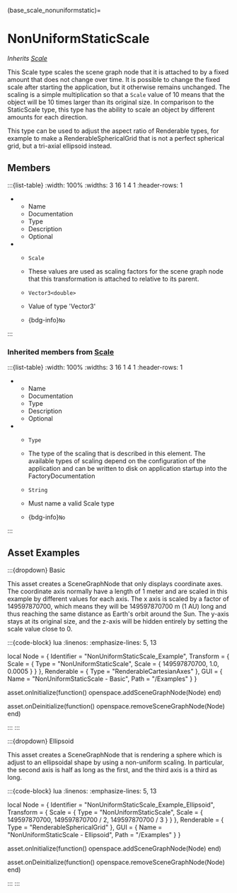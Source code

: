 



(base_scale_nonuniformstatic)=
# NonUniformStaticScale

_Inherits [Scale](#core_transform_scaling)_

This Scale type scales the scene graph node that it is attached to by a fixed amount that does not change over time. It is possible to change the fixed scale after starting the application, but it otherwise remains unchanged. The scaling is a simple multiplication so that a `Scale` value of 10 means that the object will be 10 times larger than its original size. In comparison to the StaticScale type, this type has the ability to scale an object by different amounts for each direction.

This type can be used to adjust the aspect ratio of Renderable types, for example to make a RenderableSphericalGrid that is not a perfect spherical grid, but a tri-axial ellipsoid instead.


## Members


:::{list-table}
:width: 100%
:widths: 3 16 1 4 1
:header-rows: 1
*   - Name
    - Documentation
    - Type
    - Description
    - Optional

*   - `Scale`
    - These values are used as scaling factors for the scene graph node that this transformation is attached to relative to its parent.
    - `Vector3<double>`
    
    - Value of type 'Vector3<double>' 
    
    - {bdg-info}`No`
    
:::



### Inherited members from [Scale](#core_transform_scaling)

:::{list-table}
:width: 100%
:widths: 3 16 1 4 1
:header-rows: 1
*   - Name
    - Documentation
    - Type
    - Description
    - Optional

*   - `Type`
    - The type of the scaling that is described in this element. The available types of scaling depend on the configuration of the application and can be written to disk on application startup into the FactoryDocumentation
    - `String`
    
    - Must name a valid Scale type 
    
    - {bdg-info}`No`
    
:::








## Asset Examples


:::{dropdown} Basic

This asset creates a SceneGraphNode that only displays coordinate axes. The coordinate
axis normally have a length of 1 meter and are scaled in this example by different
values for each axis. The x axis is scaled by a factor of 149597870700,  which means
they will be 149597870700 m (1 AU) long and thus reaching the same distance as Earth's
orbit around the Sun. The y-axis stays at its original size, and the z-axis will be
hidden entirely by setting the scale value close to 0.

:::{code-block} lua
:linenos:
:emphasize-lines: 5, 13

local Node = {
  Identifier = "NonUniformStaticScale_Example",
  Transform = {
    Scale = {
      Type = "NonUniformStaticScale",
      Scale = { 149597870700, 1.0, 0.0005 }
    }
  },
  Renderable = {
    Type = "RenderableCartesianAxes"
  },
  GUI = {
    Name = "NonUniformStaticScale - Basic",
    Path = "/Examples"
  }
}

asset.onInitialize(function()
  openspace.addSceneGraphNode(Node)
end)

asset.onDeinitialize(function()
  openspace.removeSceneGraphNode(Node)
end)

:::
:::



:::{dropdown} Ellipsoid

This asset creates a SceneGraphNode that is rendering a sphere which is adjust to an
ellipsoidal shape by using a non-uniform scaling. In particular, the second axis is
half as long as the first, and the third axis is a third as long.

:::{code-block} lua
:linenos:
:emphasize-lines: 5, 13

local Node = {
  Identifier = "NonUniformStaticScale_Example_Ellipsoid",
  Transform = {
    Scale = {
      Type = "NonUniformStaticScale",
      Scale = { 149597870700, 149597870700 / 2, 149597870700 / 3 }
    }
  },
  Renderable = {
    Type = "RenderableSphericalGrid"
  },
  GUI = {
    Name = "NonUniformStaticScale - Ellipsoid",
    Path = "/Examples"
  }
}

asset.onInitialize(function()
  openspace.addSceneGraphNode(Node)
end)

asset.onDeinitialize(function()
  openspace.removeSceneGraphNode(Node)
end)

:::
:::


